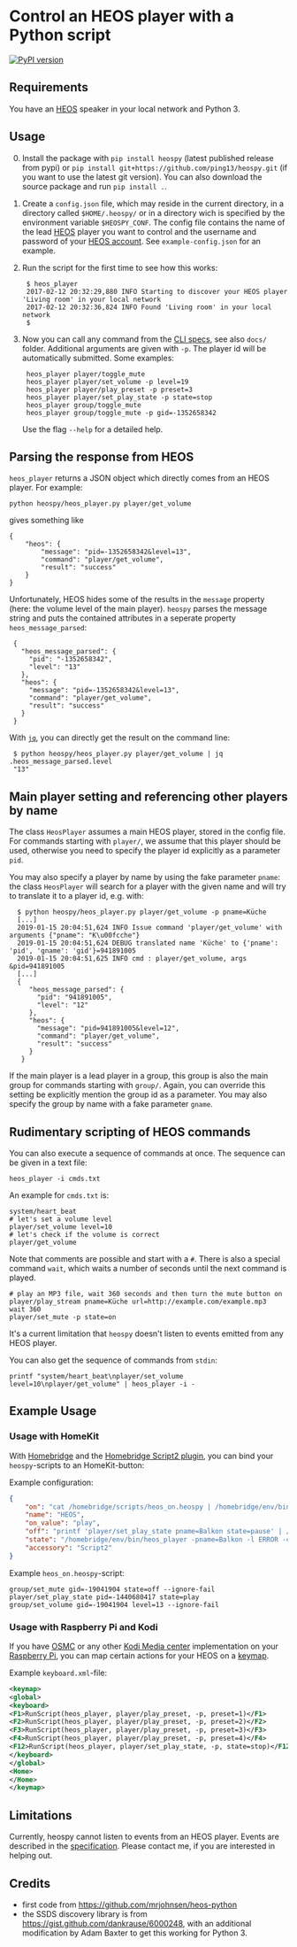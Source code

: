# Control an HEOS player with a Python script

[![PyPI version](https://badge.fury.io/py/heospy.svg)](https://badge.fury.io/py/heospy)

## Requirements

You have an [HEOS][] speaker in your local network and Python 3.

## Usage

0. Install the package with `pip install heospy` (latest published release from
   pypi) or `pip install git+https://github.com/ping13/heospy.git` (if you want
   to use the latest git version). You can also download the source package and
   run `pip install .`.

1. Create a `config.json` file, which may reside in the current directory, in
   a directory called `$HOME/.heospy/` or in a directory wich is specified by the environment
   variable `$HEOSPY_CONF`. The config file contains the name of the lead
   [HEOS][] player you want to control and the username and password of your
   [HEOS account][]. See `example-config.json` for an example.

2. Run the script for the first time to see how this works:

        $ heos_player
        2017-02-12 20:32:29,880 INFO Starting to discover your HEOS player 'Living room' in your local network
        2017-02-12 20:32:36,824 INFO Found 'Living room' in your local network
        $
        
3. Now you can call any command from the [CLI specs][specs], see also `docs/`
   folder. Additional arguments are given with `-p`. The player id will be
   automatically submitted. Some examples:

        heos_player player/toggle_mute
        heos_player player/set_volume -p level=19
        heos_player player/play_preset -p preset=3
        heos_player player/set_play_state -p state=stop
        heos_player group/toggle_mute
        heos_player group/toggle_mute -p gid=-1352658342

    Use the flag `--help` for a detailed help.

[specs]: http://rn.dmglobal.com/euheos/HEOS_CLI_ProtocolSpecification.pdf
[HEOS]: http://heoslink.denon.com
[HEOS account]: http://denon.custhelp.com/app/answers/detail/a_id/1968

## Parsing the response from HEOS

`heos_player` returns a JSON object which directly comes from an HEOS
player. For example:

    python heospy/heos_player.py player/get_volume
    
gives something like

    {
        "heos": {
            "message": "pid=-1352658342&level=13", 
            "command": "player/get_volume", 
            "result": "success"
        }
    }

Unfortunately, HEOS hides some of the results in the `message` property (here:
the volume level of the main player). `heospy` parses the message string and
puts the contained attributes in a seperate property `heos_message_parsed`:

     {
       "heos_message_parsed": {
         "pid": "-1352658342", 
         "level": "13"
       }, 
       "heos": {
         "message": "pid=-1352658342&level=13", 
         "command": "player/get_volume", 
         "result": "success"
       }
     }

With [`jq`](https://stedolan.github.io/jq/), you can directly get the result on
the command line:

     $ python heospy/heos_player.py player/get_volume | jq .heos_message_parsed.level
     "13"

## Main player setting and referencing other players by name

The class `HeosPlayer` assumes a main HEOS player, stored in the config
file. For commands starting with `player/`, we assume that this player should
be used, otherwise you need to specify the player id explicitly as a parameter
`pid`. 

You may also specify a player by name by using the fake parameter `pname`: the
class `HeosPlayer` will search for a player with the given name and will try to
translate it to a player id, e.g. with:

      $ python heospy/heos_player.py player/get_volume -p pname=Küche
      [...]
      2019-01-15 20:04:51,624 INFO Issue command 'player/get_volume' with arguments {"pname": "K\u00fcche"}
      2019-01-15 20:04:51,624 DEBUG translated name 'Küche' to {'pname': 'pid', 'gname': 'gid'}=941891005
      2019-01-15 20:04:51,625 INFO cmd : player/get_volume, args &pid=941891005
      [...]
      {
         "heos_message_parsed": {
           "pid": "941891005", 
           "level": "12"
         }, 
         "heos": {
           "message": "pid=941891005&level=12", 
           "command": "player/get_volume", 
           "result": "success"
         }
       }

If the main player is a lead player in a group, this group is also the main
group for commands starting with `group/`. Again, you can override this setting
be explicitly mention the group id as a parameter. You may also specify the
group by name with a fake parameter `gname`.

## Rudimentary scripting of HEOS commands

You can also execute a sequence of commands at once. The sequence can be given
in a text file:

    heos_player -i cmds.txt

An example for `cmds.txt` is:

    system/heart_beat
    # let's set a volume level
    player/set_volume level=10
    # let's check if the volume is correct
    player/get_volume

Note that comments are possible and start with a `#`. There is also a special
command `wait`, which waits a number of seconds until the next command is
played.

    # play an MP3 file, wait 360 seconds and then turn the mute button on
    player/play_stream pname=Küche url=http://example.com/example.mp3
    wait 360 
    player/set_mute -p state=on

It's a current limitation that `heospy` doesn't listen to events emitted from
any HEOS player.

You can also get the sequence of commands from `stdin`:

    printf "system/heart_beat\nplayer/set_volume level=10\nplayer/get_volume" | heos_player -i -

## Example Usage 

### Usage with HomeKit

With [Homebridge](https://homebridge.io) and the [Homebridge Script2
plugin](https://github.com/pponce/homebridge-script2), you can bind your
`heospy`-scripts to an HomeKit-button:

Example configuration:

```json
{
    "on": "cat /homebridge/scripts/heos_on.heospy | /homebridge/env/bin/heos_player -c /homebridge/heos_config.json -i -",
    "name": "HEOS",
    "on_value": "play",
    "off": "printf 'player/set_play_state pname=Balkon state=pause' | /homebridge/env/bin/heos_player -c /homebridge/heos_config.json -i -",
    "state": "/homebridge/env/bin/heos_player -pname=Balkon -l ERROR -c /homebridge/heos_config.json player/get_play_state | jq -r .heos_message_parsed.state",
    "accessory": "Script2"
}
```

Example `heos_on.heospy`-script:

```
group/set_mute gid=-19041904 state=off --ignore-fail
player/set_play_state pid=-1440680417 state=play
group/set_volume gid=-19041904 level=13 --ignore-fail
```

### Usage with Raspberry Pi and Kodi

If you have [OSMC][] or any other [Kodi Media center][Kodi] implementation on
your [Raspberry Pi][raspi], you can map certain actions for your HEOS on a
[keymap][].

[OSMC]: https://osmc.tv
[raspi]: https://www.raspberrypi.org
[Kodi]: http://kodi.wiki/view/Kodi
[keymap]: http://kodi.wiki/view/Keymaps

Example `keyboard.xml`-file:

```xml
<keymap>
<global>
<keyboard>
<F1>RunScript(heos_player, player/play_preset, -p, preset=1)</F1>
<F2>RunScript(heos_player, player/play_preset, -p, preset=2)</F2>
<F3>RunScript(heos_player, player/play_preset, -p, preset=3)</F3>
<F4>RunScript(heos_player, player/play_preset, -p, preset=4)</F4>
<F12>RunScript(heos_player, player/set_play_state, -p, state=stop)</F12>
</keyboard>
</global>
<Home>
</Home>
</keymap>
```

## Limitations

Currently, heospy cannot listen to events from an HEOS player. Events are
described in the [specification][specs]. Please contact me, if you are
interested in helping out.

## Credits

- first code from <https://github.com/mrjohnsen/heos-python>
- the SSDS discovery library is from
  <https://gist.github.com/dankrause/6000248>, with an additional modification
  by Adam Baxter to get this working for Python 3.
